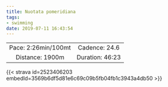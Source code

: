 ```yaml
---
title: Nuotata pomeridiana
tags:
- swimming
date: 2019-07-11 16:43:54
---
```



| | |
| :-: | :-: |
| Pace: 2:26min/100mt | Cadence: 24.6 |
| Distance: 1900m | Duration: 46:23 |



{{< strava id=2523406203 embedId=3569b6df5d81e6c69c09b5fb04fb1c3943a4db50 >}}

